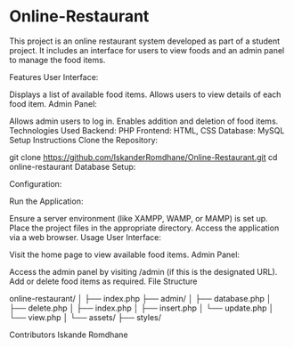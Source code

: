 # Online-Restaurant
This project is an online restaurant system developed as part of a student project. It includes an interface for users to view foods and an admin panel to manage the food items.

Features
User Interface:

Displays a list of available food items.
Allows users to view details of each food item.
Admin Panel:

Allows admin users to log in.
Enables addition and deletion of food items.
Technologies Used
Backend: PHP
Frontend: HTML, CSS
Database:  MySQL
Setup Instructions
Clone the Repository:

git clone https://github.com/IskanderRomdhane/Online-Restaurant.git
cd online-restaurant
Database Setup:

Configuration:

Run the Application:

Ensure a server environment (like XAMPP, WAMP, or MAMP) is set up.
Place the project files in the appropriate directory.
Access the application via a web browser.
Usage
User Interface:

Visit the home page to view available food items.
Admin Panel:

Access the admin panel by visiting /admin (if this is the designated URL).
Add or delete food items as required.
File Structure

online-restaurant/
│
├── index.php
├── admin/
│   ├── database.php
│   ├── delete.php
│   ├── index.php
│   ├── insert.php
│   └── update.php
│   └── view.php
│
└── assets/
    ├── styles/
    
Contributors
Iskande Romdhane
